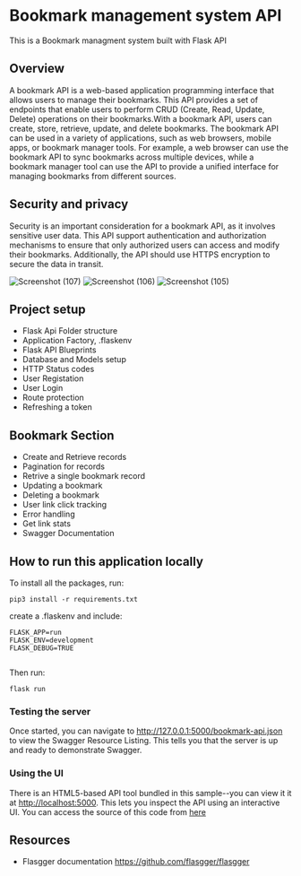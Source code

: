 #   Bookmark management system API

This is a Bookmark managment system built with Flask API

## Overview
A bookmark API is a web-based application programming interface that allows users to manage their bookmarks. This API provides a set of endpoints that enable users to perform CRUD (Create, Read, Update, Delete) operations on their bookmarks.With a bookmark API, users can create, store, retrieve, update, and delete bookmarks.
The bookmark API can be used in a variety of applications, such as web browsers, mobile apps, or bookmark manager tools. For example, a web browser can use the bookmark API to sync bookmarks across multiple devices, while a bookmark manager tool can use the API to provide a unified interface for managing bookmarks from different sources.

## Security and privacy
Security is an important consideration for a bookmark API, as it involves sensitive user data. This API support authentication and authorization mechanisms to ensure that only authorized users can access and modify their bookmarks. Additionally, the API should use HTTPS encryption to secure the data in transit.

![Screenshot (107)](https://user-images.githubusercontent.com/63925047/210275144-ea559540-ac31-4c0c-9058-1b54d1f5798a.png)
![Screenshot (106)](https://user-images.githubusercontent.com/63925047/210275145-caad10ad-913d-448e-9927-9dfcaeb09673.png)
![Screenshot (105)](https://user-images.githubusercontent.com/63925047/210275146-19d4732d-284a-47a6-a28d-9be8c86d0976.png)

## Project setup
- Flask Api Folder structure
- Application Factory, .flaskenv
- Flask API Blueprints
- Database and Models setup
- HTTP Status codes
- User Registation
- User Login
- Route protection
- Refreshing a token

## Bookmark Section
- Create and Retrieve records
- Pagination for records
- Retrive a single bookmark record
- Updating a bookmark
- Deleting a bookmark 
- User link click tracking
- Error handling 
- Get link stats
- Swagger Documentation

## How to run this application locally

To install all the packages, run:

```
pip3 install -r requirements.txt

```

create a .flaskenv and include:

```
FLASK_APP=run
FLASK_ENV=development
FLASK_DEBUG=TRUE


```

Then run:

```
flask run

```
### Testing the server
Once started, you can navigate to 
http://127.0.0.1:5000/bookmark-api.json to view the Swagger Resource Listing.
This tells you that the server is up and ready to demonstrate Swagger.
### Using the UI
There is an HTML5-based API tool bundled in this sample--you can view it it at [http://localhost:5000](http://localhost:8080). This lets you inspect the API using an interactive UI.  You can access the source of this code from [here](https://github.com/swagger-api/swagger-ui)
​
## Resources
-   Flasgger documentation
https://github.com/flasgger/flasgger

